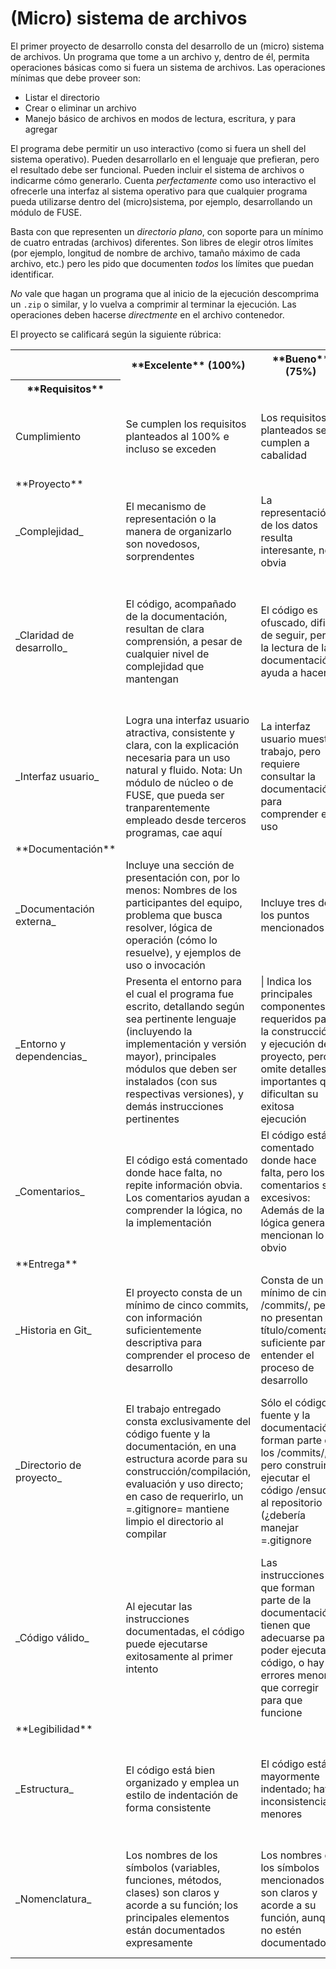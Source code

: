 # (Micro) sistema de archivos

El primer proyecto de desarrollo consta del desarrollo de un (micro)
sistema de archivos. Un programa que tome a un archivo y, dentro de
él, permita operaciones básicas como si fuera un sistema de
archivos. Las operaciones mínimas que debe proveer son:

- Listar el directorio
- Crear o eliminar un archivo
- Manejo básico de archivos en modos de lectura, escritura, y para
  agregar

El programa debe permitir un uso interactivo (como si fuera un shell
del sistema operativo). Pueden desarrollarlo en el lenguaje que
prefieran, pero el resultado debe ser funcional. Pueden incluir el
sistema de archivos o indicarme cómo generarlo. Cuenta _perfectamente_
como uso interactivo el ofrecerle una interfaz al sistema operativo
para que cualquier programa pueda utilizarse dentro del
(micro)sistema, por ejemplo, desarrollando un módulo de FUSE.

Basta con que representen un _directorio plano_, con soporte para un
mínimo de cuatro entradas (archivos) diferentes. Son libres de elegir
otros límites (por ejemplo, longitud de nombre de archivo, tamaño
máximo de cada archivo, etc.) pero les pido que documenten _todos_ los
límites que puedan identificar.

_No_ vale que hagan un programa que al inicio de la ejecución
descomprima un `.zip` o similar, y lo vuelva a comprimir al terminar
la ejecución. Las operaciones deben hacerse _directmente_ en el
archivo contenedor.

El proyecto se calificará según la siguiente rúbrica:

<table>
<tr><th></th><th>**Excelente** (100%)</th><th>**Bueno** (75%)</th><th>**Suficiente** (50%)</th><th>**Insuficiente** (0%)</th><th>**Peso**</th></tr>
<tr><th>**Requisitos**</th><td></td><td></td><td></td><td></td><td>20%</td></tr>
<tr><td>Cumplimiento</td><td>Se cumplen los requisitos planteados al 100% e incluso se exceden</td><td>Los requisitos planteados se cumplen a cabalidad</td><td>El proyecto se aproxima a los requisitos, sin llegar a cumplirlos por completo</td><td>El proyecto presentado no tiene suficiente relación con lo solicitado en clase</td></tr>
<tr><td>**Proyecto**</td><td></td><td></td><td></td><td></td><td>20%</td></tr>
<tr><td>_Complejidad_</td><td>El mecanismo de representación o la manera de organizarlo son novedosos, sorprendentes</td><td>La representación de los datos resulta interesante, no obvia</td><td>Los datos se representan empleando las estructuras más naturales para tal fin</td><td</td><td></td></tr>
<tr><td>_Claridad de desarrollo_</td><td>El código, acompañado de la documentación, resultan de clara comprensión, a pesar de cualquier nivel de complejidad que mantengan</td><td>El código es ofuscado, dificil de seguir, pero la lectura de la documentación ayuda a hacerlo</td><td>Es dificil comprender la forma en que se desarrolló incluso teniendo la documentación, o esta está incompleta y no cubre este aspecto</td><td>Imposible de comprender</td></tr>
<tr><td>_Interfaz usuario_</td><td>Logra una interfaz usuario atractiva, consistente y clara, con la explicación necesaria para un uso natural y fluido. Nota: Un módulo de núcleo o de FUSE, que pueda ser tranparentemente empleado desde terceros programas, cae aquí</td><td>La interfaz usuario muestra trabajo, pero requiere consultar la documentación para comprender el uso</td><td>La interfaz usuario es suficiente para presentar y manipular los datos, pero su uso requiere comprender el código fuente</td><td>El programa es imposible de utilizar exitosamente sin conocer la implementación detalladamente</td></tr>
<tr><td>**Documentación**</td><td></td><td></td><td></td><td></td><td>20%</td></tr>
<tr><td>_Documentación externa_</td><td>Incluye una sección de presentación con, por lo menos: Nombres de los participantes del equipo, problema que busca resolver, lógica de operación (cómo lo resuelve), y ejemplos de uso o invocación</td><td>Incluye tres de los puntos mencionados</td><td>Incluye dos de los puntos mencionados</td><td>No incluye documentación del proyecto.</td><td></td></tr>
<tr><td>_Entorno y dependencias_</td><td>Presenta el entorno para el cual el programa fue escrito, detallando según sea pertinente lenguaje (incluyendo la implementación y versión mayor), principales módulos que deben ser instalados (con sus respectivas versiones), y demás instrucciones pertinentes</td><td>| Indica los principales componentes requeridos para la construcción y ejecución del proyecto, pero omite detalles importantes que dificultan su exitosa ejecución</td><td></td></tr>
<tr><td>_Comentarios_</td><td>El código está comentado donde hace falta, no repite información obvia. Los comentarios ayudan a comprender la lógica, no la implementación</td><td>El código está comentado donde hace falta, pero los comentarios son excesivos: Además de la lógica general, mencionan lo obvio</td><td>Hay algunos comentarios útiles en el programa, pero falta mucho para que ayude a una buena comprensión</td><td>No hay comentarios</td><td></td></tr>
<tr><td>**Entrega**</td><td></td><td></td><td></td><td></td><td>20%</td></tr>
<tr><td>_Historia en Git_</td><td>El proyecto consta de un mínimo de cinco commits, con información suficientemente descriptiva para comprender el proceso de desarrollo</td><td>Consta de un mínimo de cinco /commits/, pero no presentan un título/comentario suficiente para entender el proceso de desarrollo</td><td>La entrega consta de un sólo /commit/, no permite entender el proceso de desarrollo del proyecto</td><td>No entregó usando Git</td><td></td></tr>
<tr><td>_Directorio de proyecto_</td><td>El trabajo entregado consta exclusivamente del código fuente y la documentación, en una estructura acorde para su construcción/compilación, evaluación y uso directo; en caso de requerirlo, un =.gitignore= mantiene limpio el directorio al compilar</td><td>Sólo el código fuente y la documentación forman parte de los /commits/, pero construir / ejecutar el código /ensucia/ al repositorio (¿debería manejar =.gitignore</td><td>El trabajo entregado incluye archivos innecesarios (como archivos objeto ya compilados o subdirectorios generados por el entorno de desarrollo empleado</td><td>No entregó usando Git</td><td></td></tr>
<tr><td>_Código válido_</td><td>Al ejecutar las instrucciones documentadas, el código puede ejecutarse exitosamente al primer intento</td><td>Las instrucciones que forman parte de la documentación tienen que adecuarse para poder ejecutar el código, o hay errores menores que corregir para que funcione</td><td>No está documentado cómo ejecutar el código, o hay errores mayores que corregir para poder ejecutarlo</td><td>Resultó imposible probar la ejecución</td><td></td></tr>
<tr><td>**Legibilidad**</td><td></td><td></td><td></td><td></td><td>20%</td></tr>
<tr><td>_Estructura_</td><td>El código está bien organizado y emplea un estilo de indentación de forma consistente</td><td>El código está mayormente indentado; hay inconsistencias menores</td><td>Falta claridad en los bloques por no emplear indentación o hacerlo de forma absolutamente inconsistente</td><td></td></tr>
<tr><td>_Nomenclatura_</td><td>Los nombres de los símbolos (variables, funciones, métodos, clases) son claros y acorde a su función; los principales elementos están documentados expresamente</td><td>Los nombres de los símbolos mencionados son claros y acorde a su función, aunque no estén documentados</td><td>Los nombres de los símbolos no son claros, pero su uso y significado forma parte de la documentación</td><td>Cuesta trabajo seguir la lógica; los símbolos empleados no tienen nombres significativos, y su función no está documentada</td><td></td></tr>
</table>
